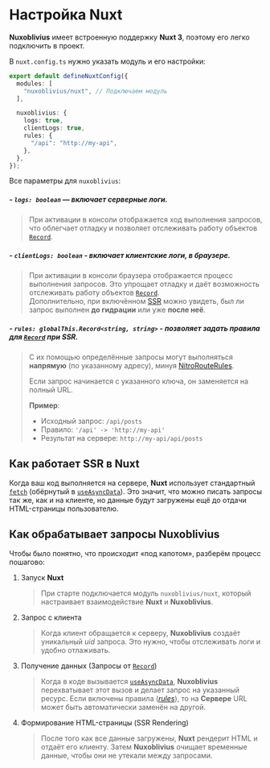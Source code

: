 # Настройка **Nuxt**

**Nuxoblivius** имеет встроенную поддержку **Nuxt 3**, поэтому его легко подключить в проект.

В `nuxt.config.ts` нужно указать модуль и его настройки:

```ts
export default defineNuxtConfig({
  modules: [
    "nuxoblivius/nuxt", // Подключаем модуль
  ],

  nuxoblivius: {
    logs: true,
    clientLogs: true,
    rules: {
      "/api": "http://my-api",
    },
  },
});
```

Все параметры для `nuxoblivius`:

##### - `logs: boolean` — включает серверные логи.

> При активации в консоли отображается ход выполнения запросов, что облегчает отладку и позволяет отслеживать работу объектов [`Record`](/release/record.html).

##### - `clientLogs: boolean` - включает клиентские логи, в браузере.

> При активации в консоли браузера отображается процесс выполнения запросов. Это упрощает отладку и даёт возможность отслеживать работу объектов [`Record`](/release/record.html).  
> Дополнительно, при включённом [SSR]() можно увидеть, был ли запрос выполнен **до гидрации** или уже **после неё**.

##### - `rules: globalThis.Record<string, string>` - позволяет задать правила для [`Record`](/release/record.html) при SSR.

> С их помощью определённые запросы могут выполняться **напрямую** (по указанному адресу), минуя [NitroRouteRules](https://nuxt.com/docs/4.x/api/nuxt-config#routerules-1).
>
> Eсли запрос начинается с указанного ключа, он заменяется на полный URL.
>
> **Пример**:
>
> - Исходный запрос: `/api/posts`
> - Правило: `'/api' -> 'http://my-api'`
> - Результат на сервере: `http://my-api/api/posts`

## Как работает **SSR** в **Nuxt**

Когда ваш код выполняется на сервере, **Nuxt** использует стандартный [`fetch`](https://developer.mozilla.org/en-US/docs/Web/API/Fetch_API) (обёрнутый в [`useAsyncData`](https://nuxt.com/docs/4.x/api/composables/use-async-data)).
Это значит, что можно писать запросы так же, как и на клиенте, но данные будут загружены ещё до отдачи HTML-страницы пользователю.

## Как обрабатывает запросы **Nuxoblivius**

Чтобы было понятно, что происходит «под капотом», разберём процесс пошагово:

1. Запуск **Nuxt**

   > При старте подключается модуль `nuxoblivius/nuxt`, который настраивает взаимодействие **Nuxt** и **Nuxoblivius**.

2. Запрос с клиента

   > Когда клиент обращается к серверу, **Nuxoblivius** создаёт уникальный _uid_ запроса.
   > Это нужно, чтобы отслеживать логи и удобно отлаживать.

3. Получение данных (Запросы от [`Record`](/release/record.html))

   > Когда в коде вызывается [`useAsyncData`](https://nuxt.com/docs/4.x/api/composables/use-async-data), **Nuxoblivius** перехватывает этот вызов и делает запрос на указанный ресурс.
   > Если включены правила ([_rules_](#rules-globalthis-record-string-string-позволяет-задать-правила-для-record-при-ssr)), то на **Сервере** URL может быть автоматически заменён на другой.

4. Формирование HTML-страницы (SSR Rendering)
   > После того как все данные загружены, **Nuxt** рендерит HTML и отдаёт его клиенту.
   > Затем **Nuxoblivius** очищает временные данные, чтобы они не утекали между запросами.
